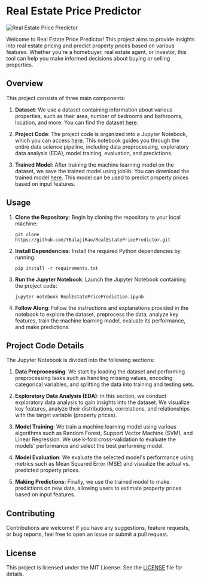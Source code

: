 # Real Estate Price Predictor

![Real Estate Price Predictor](https://github.com/YBalajiRao/RealEstatePricePredictor/blob/main/images/real_estate_price_predictor.png)

Welcome to Real Estate Price Predictor! This project aims to provide insights into real estate pricing and predict property prices based on various features. Whether you're a homebuyer, real estate agent, or investor, this tool can help you make informed decisions about buying or selling properties.

## Overview

This project consists of three main components:

1. **Dataset**: We use a dataset containing information about various properties, such as their area, number of bedrooms and bathrooms, location, and more. You can find the dataset [here](https://github.com/YBalajiRao/RealEstatePricePredictor/blob/main/Housing.csv).

2. **Project Code**: The project code is organized into a Jupyter Notebook, which you can access [here](https://github.com/YBalajiRao/RealEstatePricePredictor/blob/main/RealEstatePricePrediction.ipynb). This notebook guides you through the entire data science pipeline, including data preprocessing, exploratory data analysis (EDA), model training, evaluation, and predictions.

3. **Trained Model**: After training the machine learning model on the dataset, we save the trained model using joblib. You can download the trained model [here](https://github.com/YBalajiRao/RealEstatePricePredictor/blob/main/trained_model.joblib). This model can be used to predict property prices based on input features.

## Usage

1. **Clone the Repository**: Begin by cloning the repository to your local machine:
   ```
   git clone https://github.com/YBalajiRao/RealEstatePricePredictor.git
   ```

2. **Install Dependencies**: Install the required Python dependencies by running:
   ```
   pip install -r requirements.txt
   ```

3. **Run the Jupyter Notebook**: Launch the Jupyter Notebook containing the project code:
   ```
   jupyter notebook RealEstatePricePrediction.ipynb
   ```

4. **Follow Along**: Follow the instructions and explanations provided in the notebook to explore the dataset, preprocess the data, analyze key features, train the machine learning model, evaluate its performance, and make predictions.

## Project Code Details

The Jupyter Notebook is divided into the following sections:

1. **Data Preprocessing**: We start by loading the dataset and performing preprocessing tasks such as handling missing values, encoding categorical variables, and splitting the data into training and testing sets.

2. **Exploratory Data Analysis (EDA)**: In this section, we conduct exploratory data analysis to gain insights into the dataset. We visualize key features, analyze their distributions, correlations, and relationships with the target variable (property prices).

3. **Model Training**: We train a machine learning model using various algorithms such as Random Forest, Support Vector Machine (SVM), and Linear Regression. We use k-fold cross-validation to evaluate the models' performance and select the best performing model.

4. **Model Evaluation**: We evaluate the selected model's performance using metrics such as Mean Squared Error (MSE) and visualize the actual vs. predicted property prices.

5. **Making Predictions**: Finally, we use the trained model to make predictions on new data, allowing users to estimate property prices based on input features.

## Contributing

Contributions are welcome! If you have any suggestions, feature requests, or bug reports, feel free to open an issue or submit a pull request.

## License

This project is licensed under the MIT License. See the [LICENSE](https://github.com/YBalajiRao/RealEstatePricePredictor/blob/main/LICENSE) file for details.
